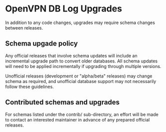 OpenVPN DB Log Upgrades
=======================

In addition to any code changes, upgrades may require schema changes between
releases.

Schema upgade policy
--------------------

Any official releases that involve schema updates will include an incremental
upgrade path to convert older databases. All schema updates will need to be
applied incrementally if upgrading through multiple versions.

Unofficial releases (development or "alpha/beta" releases) may change schema as
required, and unofficial database support may not necessarily follow these
guidelines.

## Contributed schemas and upgrades

  For schemas listed under the contrib/ sub-directory, an effort will be made to
  contact an interested maintainer in advance of any prepared official releases.

